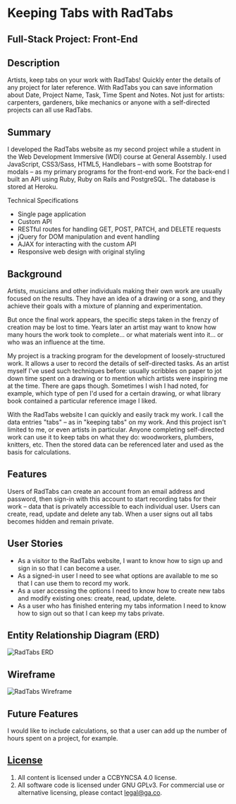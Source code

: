 # Keeping Tabs with RadTabs
## Full-Stack Project: Front-End

## Description

Artists, keep tabs on your work with RadTabs! Quickly enter the details of any project for later reference. With RadTabs you can save information about Date, Project Name, Task, Time Spent and Notes. Not just for artists: carpenters, gardeners, bike mechanics or anyone with a self-directed projects can all use RadTabs.

## Summary

I developed the RadTabs website as my second project while a student in the Web Development Immersive (WDI) course at General Assembly. I used JavaScript, CSS3/Sass, HTML5, Handlebars – with some Bootstrap for modals – as my primary programs for the front-end work. For the back-end I built an API using Ruby, Ruby on Rails and PostgreSQL. The database is stored at Heroku.

Technical Specifications
- Single page application
- Custom API
- RESTful routes for handling GET, POST, PATCH, and DELETE requests
- jQuery for DOM manipulation and event handling
- AJAX for interacting with the custom API
- Responsive web design with original styling

## Background

Artists, musicians and other individuals making their own work are usually focused on the results. They have an idea of a drawing or a song, and they achieve their goals with a mixture of planning and experimentation.

But once the final work appears, the specific steps taken in the frenzy of creation may be lost to time. Years later an artist may want to know how many hours the work took to complete… or what materials went into it… or who was an influence at the time.

My project is a tracking program for the development of loosely-structured work. It allows a user to record the details of self-directed tasks. As an artist myself I've used such techniques before: usually scribbles on paper to jot down time spent on a drawing or to mention which artists were inspiring me at the time. There are gaps though. Sometimes I wish I had noted, for example, which type of pen I'd used for a certain drawing, or what library book contained a particular reference image I liked.

With the RadTabs website I can quickly and easily track my work. I call the data entries "tabs" – as in "keeping tabs" on my work. And this project isn't limited to me, or even artists in particular. Anyone completing self-directed work can use it to keep tabs on what they do: woodworkers, plumbers, knitters, etc. Then the stored data can be referenced later and used as the basis for calculations.

## Features

Users of RadTabs can create an account from an email address and password, then sign-in with this account to start recording tabs for their work – data that is privately accessible to each individual user. Users can create, read, update and delete any tab. When a user signs out all tabs becomes hidden and remain private.

## User Stories

- As a visitor to the RadTabs website, I want to know how to sign up and sign in so that I can become a user.
- As a signed-in user I need to see what options are available to me so that I can use them to record my work.
- As a user accessing the options I need to know how to create new tabs and modify existing ones: create, read, update, delete.
- As a user who has finished entering my tabs information I need to know how to sign out so that I can keep my tabs private.

## Entity Relationship Diagram (ERD)
![RadTabs ERD](https://i.imgur.com/a6bfvTf.jpg)

## Wireframe
![RadTabs Wireframe](https://i.imgur.com/g6d9Uck.jpg)

## Future Features

I would like to include calculations, so that a user can add up the number of hours spent on a project, for example.


## [License](LICENSE)

1. All content is licensed under a CC­BY­NC­SA 4.0 license.
1. All software code is licensed under GNU GPLv3. For commercial use or
    alternative licensing, please contact legal@ga.co.
